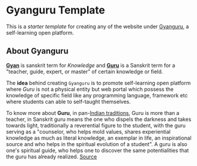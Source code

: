 # Gyanguru Template

This is a _starter template_ for creating any of the website under [Gyanguru](https://github.com/gyanguru),
a self-learning open platform.

## About Gyanguru

[__Gyan__](https://en.wikipedia.org/wiki/Gyan_(sanskrit)) is sanskrit term for _Knowledge_ and
[__Guru__](https://en.wikipedia.org/wiki/Guru) is a Sanskrit term for a "teacher, guide, expert,
or master" of certain knowledge or field.

The __idea__ behind creating `Gyanguru` is to promote self-learning open platform where _Guru_
is not a physical entity but web portal which possess the knowledge of specific field like any
programming language, framework etc where students can able to self-taught themselves.

To know more about __Guru__, in pan-[Indian traditions](https://en.wikipedia.org/wiki/Indian_religions), Guru is
more than a teacher, in Sanskrit guru means the one who dispels the darkness and takes towards light,
traditionally a reverential figure to the student, with the guru serving as a "counselor, who helps mold values,
shares experiential knowledge as much as literal knowledge, an exemplar in life, an inspirational source and who
helps in the spiritual evolution of a student". A guru is also one's spiritual guide, who helps one to discover
the same potentialities that the guru has already realized. [Source](https://en.wikipedia.org/wiki/Guru)
